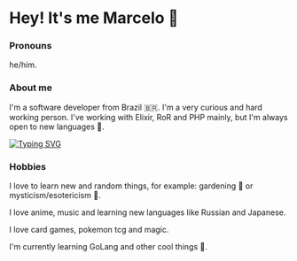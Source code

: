 # Hey! It's me Marcelo :wave:

### Pronouns

he/him.

### About me

I'm a software developer from Brazil :brazil:. I'm a very curious and hard working person. I've working with Elixir, RoR and PHP mainly, but I'm always open to new languages :rofl:.


[![Typing SVG](https://readme-typing-svg.demolab.com?font=Fira+Code&size=15&duration=7000&pause=1000&color=00A406&center=true&vCenter=true&multiline=true&width=700&lines=%22IT+IS+IMPORTANT+TO+DRAW+WISDOM+FROM+MANY+DIFFERENT+PLACES.%22;Uncle+Iroh)](https://git.io/typing-svg)

### Hobbies


I love to learn new and random things, for example: gardening :rose: or mysticism/esotericism :crystal_ball:.

I love anime, music and learning new languages like Russian and Japanese.

I love card games, pokemon tcg and magic.

I'm currently learning GoLang and other cool things :rofl:.
